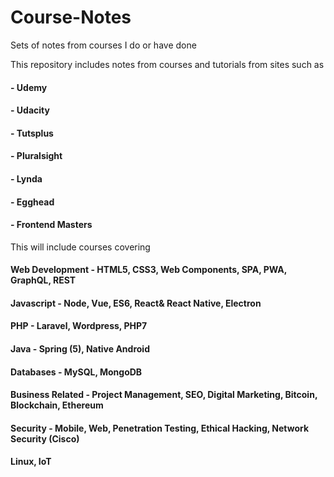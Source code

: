 # Course-Notes
Sets of notes from courses I do or have done
  
This repository includes notes from courses and tutorials from sites such as

  #### - Udemy
  #### - Udacity
  #### - Tutsplus
  #### - Pluralsight
  #### - Lynda
  #### - Egghead
  #### - Frontend Masters
  

  
This will include courses covering
####  Web Development - HTML5, CSS3, Web Components, SPA, PWA, GraphQL, REST

####  Javascript - Node, Vue, ES6, React& React Native, Electron

####  PHP - Laravel, Wordpress, PHP7

####  Java - Spring (5), Native Android

####  Databases - MySQL, MongoDB

####  Business Related - Project Management, SEO, Digital Marketing, Bitcoin, Blockchain, Ethereum

####  Security - Mobile, Web, Penetration Testing, Ethical Hacking, Network Security (Cisco)

####  Linux, IoT

